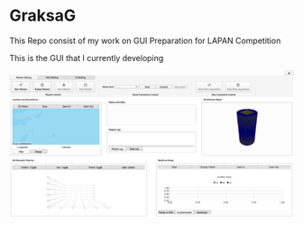 # GraksaG

This Repo consist of my work on GUI Preparation for LAPAN Competition

This is the GUI that I currently developing

![alt text](https://github.com/adiwena0putra/GraksaG/blob/master/Image/GraksaGUI.PNG)

